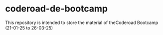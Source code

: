 # coderoad-de-bootcamp
This repository is intended to store the material of theCoderoad Bootcamp (21-01-25 to 26-03-25)
